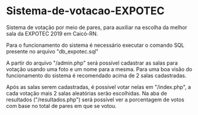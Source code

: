 # Sistema-de-votacao-EXPOTEC
Sistema de votação por meio de pares, para auxiliar na escolha da melhor sala da EXPOTEC 2019 em Caicó-RN.

Para o funcionamento do sistema é necessário executar o comando SQL presente no arquivo "db_expotec.sql"

A partir do arquivo "/admin.php" será possível cadastrar as salas para votação usando uma foto e um nome para a mesma.
Para uma boa visão do funcionamento do sistema é recomendado acima de 2 salas cadastradas.

Após as salas serem cadastradas, é possível votar nelas em "/index.php", a cada votação mais 2 salas aleatórias serão escolhidas.
Na aba de resultados ("/resultados.php") será possível ver a porcentagem de votos com base no total de pares em que se votou.
